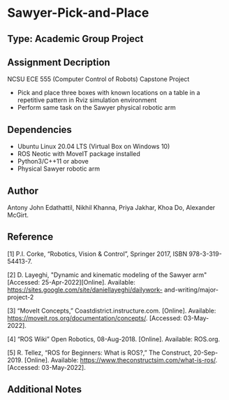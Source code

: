 # Sawyer-Pick-and-Place

## Type: Academic Group Project

## Assignment Decription
NCSU ECE 555 (Computer Control of Robots) Capstone Project
  - Pick and place three boxes with known locations on a table in a repetitive pattern in Rviz simulation environment
  - Perform same task on the Sawyer physical robotic arm
  
## Dependencies 
  - Ubuntu Linux 20.04 LTS (Virtual Box on Windows 10)
  - ROS Neotic with MoveIT package installed
  - Python3/C++11 or above
  - Physical Sawyer robotic arm
  
## Author
Antony John Edathattil, Nikhil Khanna, Priya Jakhar, Khoa Do, Alexander McGirt.

## Reference
[1]  P.I. Corke, “Robotics, Vision & Control”,
Springer 2017, ISBN 978-3-319-54413-7.

[2]  D. Layeghi, "Dynamic and kinematic modeling
of the Sawyer arm" [Accessed:
25-Apr-2022][Online]. Available:
https://sites.google.com/site/daniellayeghi/dailywork-
and-writing/major-project-2

[3]  “MoveIt Concepts,”
Coastdistrict.instructure.com. [Online].
Available:
https://moveit.ros.org/documentation/concepts/.
[Accessed: 03-May-2022].

[4]  “ROS Wiki” Open Robotics, 08-Aug-2018.
[Online]. Available: ROS.org.

[5]  R. Tellez, “ROS for Beginners: What is ROS?,”
The Construct, 20-Sep-2019. [Online].
Available:
https://www.theconstructsim.com/what-is-ros/.
[Accessed: 03-May-2022].

## Additional Notes
  
